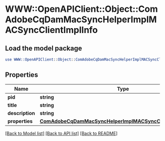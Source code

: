 # WWW::OpenAPIClient::Object::ComAdobeCqDamMacSyncHelperImplMACSyncClientImplInfo

## Load the model package
```perl
use WWW::OpenAPIClient::Object::ComAdobeCqDamMacSyncHelperImplMACSyncClientImplInfo;
```

## Properties
Name | Type | Description | Notes
------------ | ------------- | ------------- | -------------
**pid** | **string** |  | [optional] 
**title** | **string** |  | [optional] 
**description** | **string** |  | [optional] 
**properties** | [**ComAdobeCqDamMacSyncHelperImplMACSyncClientImplProperties**](ComAdobeCqDamMacSyncHelperImplMACSyncClientImplProperties.md) |  | [optional] 

[[Back to Model list]](../README.md#documentation-for-models) [[Back to API list]](../README.md#documentation-for-api-endpoints) [[Back to README]](../README.md)



